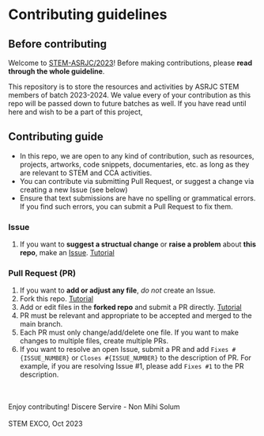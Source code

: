 # Contributing guidelines

## Before contributing
Welcome to [STEM-ASRJC/2023](https://github.com/STEM-ASRJC/2023)! Before making contributions, please __read through the whole guideline__.

This repository is to store the resources and activities by ASRJC STEM members of batch 2023-2024. We value every of your contribution as this repo will be passed down to future batches as well. If you have read until here and wish to be a part of this project, 

## Contributing guide
- In this repo, we are open to any kind of contribution, such as resources, projects, artworks, code snippets, documentaries, etc. as long as they are relevant to STEM and CCA activities.
- You can contribute via submitting Pull Request, or suggest a change via creating a new Issue (see below)
- Ensure that text submissions are have no spelling or grammatical errors. If you find such errors, you can submit a Pull Request to fix them.

### Issue
1. If you want to __suggest a structual change__ or __raise a problem__ about __this repo__, make an [Issue](https://github.com/TheAlgorithms/Python/issues/new). [Tutorial](https://docs.github.com/en/issues/tracking-your-work-with-issues/creating-an-issue)

### Pull Request (PR)
1. If you want to __add or adjust any file__, _do not_ create an Issue.
2. Fork this repo. [Tutorial](https://docs.github.com/en/get-started/quickstart/fork-a-repo#forking-a-repository)
3. Add or edit files in the __forked repo__ and submit a PR directly. [Tutorial](https://docs.github.com/en/pull-requests/collaborating-with-pull-requests/proposing-changes-to-your-work-with-pull-requests/creating-a-pull-request)
4. PR must be relevant and appropriate to be accepted and merged to the main branch.
5. Each PR must only change/add/delete one file. If you want to make changes to multiple files, create multiple PRs.
6. If you want to resolve an open Issue, submit a PR and add `Fixes #{ISSUE_NUMBER}` or `Closes #{ISSUE_NUMBER}` to the description of PR. For example, if you are resolving Issue #1, please add `Fixes #1` to the PR description.

<br></br>Enjoy contributing! Discere Servire - Non Mihi Solum <br></br>
STEM EXCO, Oct 2023
